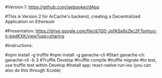 #Version 1: https://github.com/jaebooker/dApp

#This is Version 2 for ArCache's backend, creating a Decentralized Application on Ethereum

#Presentation: https://drive.google.com/file/d/1Q0-JpfASa9sZkc2F7pnhuo-ti-bqdKXK/view?usp=sharing

#Instructions:

#npm install -g truffle
#npm install -g ganache-cli
#Start ganache-cli: ganache-cli -b 3
#Truffle Develop
#truffle compile
#truffle migrate
#to test, use truffle test within Develop
#Install app: react-native run-ios (you can also do this through Xcode)
